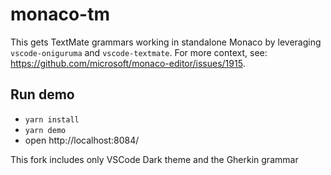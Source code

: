 # monaco-tm

This gets TextMate grammars working in standalone Monaco by leveraging
`vscode-oniguruma` and `vscode-textmate`. For more context, see:
https://github.com/microsoft/monaco-editor/issues/1915.

## Run demo

- `yarn install`
- `yarn demo`
- open http://localhost:8084/

This fork includes only VSCode Dark theme and the Gherkin grammar
